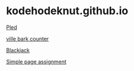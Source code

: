 # kodehodeknut.github.io
[Pled](https://kodehodeknut.github.io/TESTBENCH/)

[ville bark counter](https://kodehodeknut.github.io/counter/)

[Blackjack](https://kodehodeknut.github.io/blackjack/)

[Simple page assignment](https://kodehodeknut.github.io/innlevering-simplepage/)
